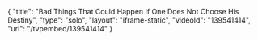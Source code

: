 {
    "title": "Bad Things That Could Happen If One Does Not Choose His Destiny",
    "type": "solo",
    "layout": "iframe-static",
    "videoId": "139541414",
    "url": "\/tvpembed\/139541414"
}